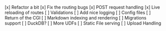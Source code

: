 [x] Refactor a bit
[x] Fix the routing bugs
[x] POST request handling
[x] Live reloading of routes
[ ] Validations
[ ] Add nice logging
[ ] Config files
[ ] Return of the CGI
[ ] Markdown indexing and rendering
[ ] Migrations support
[ ] DuckDB?
[ ] More UDFs
[ ] Static File serving
[ ] Upload Handling
